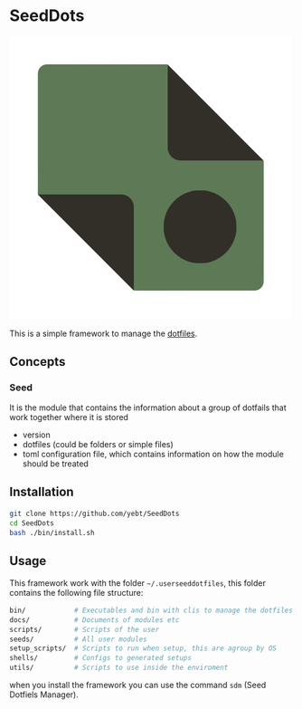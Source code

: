# SeedDots

<!--LOGO-->
![Logo](./assets/logo.png)

This is a simple framework to manage the [dotfiles](https://dotfiles.github.io/).

## Concepts

### Seed

It is the module that contains the information about a group of dotfails that work together where it is stored

- version
- dotfiles (could be folders or simple files)
- toml configuration file, which contains information on how the module should be treated

## Installation

```sh
git clone https://github.com/yebt/SeedDots
cd SeedDots
bash ./bin/install.sh
```

## Usage

This framework work with the folder `~/.userseeddotfiles`, this folder contains the following file structure:

```sh
bin/            # Executables and bin with clis to manage the dotfiles
docs/           # Documents of modules etc
scripts/        # Scripts of the user 
seeds/          # All user modules
setup_scripts/  # Scripts to run when setup, this are agroup by OS
shells/         # Configs to generated setups
utils/          # Scripts to use inside the enviroment
```

when you install the framework you can use the command `sdm` (Seed Dotfiels Manager).
